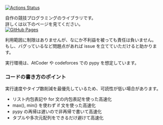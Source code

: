 [![Actions Status](https://github.com/yu-0811/competitive-programming-library/workflows/verify/badge.svg)](https://github.com/yu-0811/competitive-programming-library/actions) 

自作の競技プログラミングのライブラリです。   
詳しくは以下のページを見てください。  
[![GitHub Pages](https://img.shields.io/static/v1?label=GitHub+Pages&message=+&color=brightgreen&logo=github)](https://yu-0811.github.io/competitive-programming-library/) 

利用範囲に制限はありませんが、なにか不利益を被っても責任は負いません。  
もし、バグっているなど問題点があれば issue を立てていただけると助かります。

実行環境は、AtCoder や codeforces での pypy を想定しています。  

### コードの書き方のポイント
実行速度やタイプ数削減を最優先しているため、可読性が低い場合があります。

* リスト内包表記や for 文の内包表記を使った高速化
* max(), min() を使わず if 文を使った高速化
* pypy の再帰は遅いので非再帰で書いて高速化
* タプルや多次元配列をできるだけ避けて高速化
